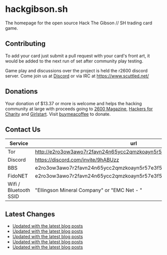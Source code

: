 # hackgibson.sh
The homepage for the open source Hack The Gibson // SH trading card game.


## Contributing

To add your card just submit a pull request with your card's front art, it would be added to the next run of set after community play testing.

Game play and discussions over the project is held the r2600 discord server. Come join us at [Discord](https://discord.com/invite/9hABUzz) or via IRC at https://www.scuttled.net/


## Donations

Your donation of $13.37 or more is welcome and helps the hacking community at large with proceeds going to [2600 Magazine](https://2600.com/), [Hackers for Charity](https://hackersforcharity.org) and [Girlstart](https://girlstart.org).  Visit [buymeacoffee](https://www.buymeacoffee.com/hackgibson.sh) to donate.


## Contact Us

Service | url
-|-
Tor | http://e2ro3ow3awo7r2favn24n65ycc2qmzkoayn5r57e3f56nvjwdcgg32ad.onion
Discord | https://discord.com/invite/9hABUzz
BBS | e2ro3ow3awo7r2favn24n65ycc2qmzkoayn5r57e3f56nvjwdcgg32ad.onion:23
FidoNET | e2ro3ow3awo7r2favn24n65ycc2qmzkoayn5r57e3f56nvjwdcgg32ad.onion:24554
Wifi / Bluetooth SSID | "Ellingson Mineral Company" or "EMC Net - <fidonet address>"

## Latest Changes
<!-- BLOG-POST-LIST:START -->
- [Updated with the latest blog posts](https://github.com/DFW2600/hackgibson.sh/commit/7cc1a5442edf94ad688c75e56db32c4f17e9452d)
- [Updated with the latest blog posts](https://github.com/DFW2600/hackgibson.sh/commit/ac8b18ce4b9ee22d413f94a837a801e6b1803519)
- [Updated with the latest blog posts](https://github.com/DFW2600/hackgibson.sh/commit/56b4cf4b8d98ad5f5b53e301b7c810477ba44a34)
- [Updated with the latest blog posts](https://github.com/DFW2600/hackgibson.sh/commit/fc513f81849826d2f8f2ea20bdc485f6e998f8c6)
- [Updated with the latest blog posts](https://github.com/DFW2600/hackgibson.sh/commit/8348082f07ca62989f6db56f2b9e862db9176d53)
<!-- BLOG-POST-LIST:END -->
